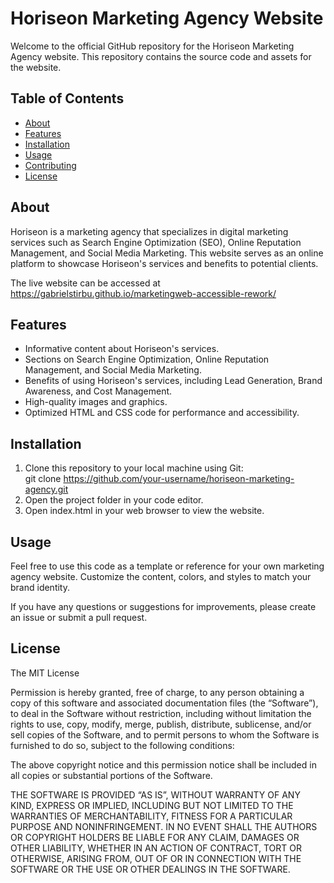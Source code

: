 # Horiseon Marketing Agency Website

Welcome to the official GitHub repository for the Horiseon Marketing Agency website. This repository contains the source code and assets for the website.

## Table of Contents

- [About](#about)
- [Features](#features)
- [Installation](#installation)
- [Usage](#usage)
- [Contributing](#contributing)
- [License](#license)

## About

Horiseon is a marketing agency that specializes in digital marketing services such as Search Engine Optimization (SEO), Online Reputation Management, and Social Media Marketing. This website serves as an online platform to showcase Horiseon's services and benefits to potential clients.

The live website can be accessed at https://gabrielstirbu.github.io/marketingweb-accessible-rework/

## Features
- Informative content about Horiseon's services.
- Sections on Search Engine Optimization, Online Reputation Management, and Social Media Marketing.
- Benefits of using Horiseon's services, including Lead Generation, Brand Awareness, and Cost Management.
- High-quality images and graphics.
- Optimized HTML and CSS code for performance and accessibility.

## Installation

1. Clone this repository to your local machine using Git:    
git clone https://github.com/your-username/horiseon-marketing-agency.git
2. Open the project folder in your code editor.
3. Open index.html in your web browser to view the website.

## Usage

Feel free to use this code as a template or reference for your own marketing agency website. Customize the content, colors, and styles to match your brand identity.

If you have any questions or suggestions for improvements, please create an issue or submit a pull request.

## License
The MIT License

Permission is hereby granted, free of charge, to any person obtaining a copy of this software and associated documentation files (the “Software”), to deal in the Software without restriction, including without limitation the rights to use, copy, modify, merge, publish, distribute, sublicense, and/or sell copies of the Software, and to permit persons to whom the Software is furnished to do so, subject to the following conditions:

The above copyright notice and this permission notice shall be included in all copies or substantial portions of the Software.

THE SOFTWARE IS PROVIDED “AS IS”, WITHOUT WARRANTY OF ANY KIND, EXPRESS OR IMPLIED, INCLUDING BUT NOT LIMITED TO THE WARRANTIES OF MERCHANTABILITY, FITNESS FOR A PARTICULAR PURPOSE AND NONINFRINGEMENT. IN NO EVENT SHALL THE AUTHORS OR COPYRIGHT HOLDERS BE LIABLE FOR ANY CLAIM, DAMAGES OR OTHER LIABILITY, WHETHER IN AN ACTION OF CONTRACT, TORT OR OTHERWISE, ARISING FROM, OUT OF OR IN CONNECTION WITH THE SOFTWARE OR THE USE OR OTHER DEALINGS IN THE SOFTWARE.